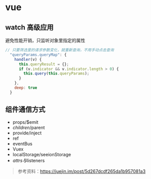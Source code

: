 # vue

## watch 高级应用

避免性能开销，只监听对象里指定的属性
```js
// 只要筛选里的请求参数变化，就重新查询，不用手动点击查询
  "queryParams.queryMap": {
    handler(v) {
      this.queryResult = {};
      if (v.indicator && v.indicator.length > 0) {
        this.query(this.queryParams);
      }
    },
    deep: true
  }
```

## 组件通信方式

- props/$emit
- $children/$parent
- provide/inject
- ref
- eventBus
- Vuex
- localStorage/seeionStorage
- $attrs与$listeners

> 参考资料：https://juejin.im/post/5d267dcdf265da1b957081a3